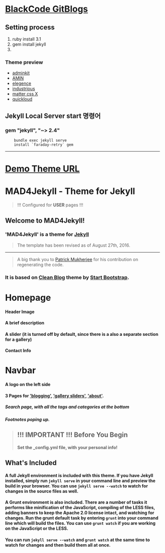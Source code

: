 # [BlackCode GitBlogs](https://iiblackcode.github.io/)

## Setting process
1. ruby install 3.1
2. gem install jekyll
3. 

### Theme preview
- [adminkit](https://IIBlackCode.github.io/Template/html/adminkit/static/index.html)
- [AMIN](https://IIBlackCode.github.io/Template/html/Game/index.html)
- [elegence](https://IIBlackCode.github.io/Template/html/elegence/index.html)
- [industrious](https://IIBlackCode.github.io/Template/html/industrious/index.html)
- [matter css X](https://IIBlackCode.github.io/Template/html/matter/src/views/index.html)
- [quickloud](https://IIBlackCode.github.io/Template/html/quickloud/index.html)

## Jekyll Local Server start 명령어
### gem "jekyll", "~> 2.4"
```
    bundle exec jekyll serve
    install `faraday-retry` gem
```
---
# [Demo Theme URL](http://madforjekyll.github.io/)

# MAD4Jekyll - Theme for Jekyll 

> !!! Configured for **USER** pages !!!

## Welcome to MAD4Jekyll!
     

### 'MAD4Jekyll' is a theme for [Jekyll](https://github.com/jekyll/)

> The template has been revised as of August 27th, 2016.

----------

> A big thank you to <a href="https://github.com/patmuk">Patrick Mukherjee</a> for his contribution on regenerating the code.


### It is based on [Clean Blog](http://ironsummitmedia.github.io/startbootstrap-clean-blog-jekyll/) theme by [Start Bootstrap](http://startbootstrap.com/).

     
#  Homepage  

#### Header Image

#### A brief description

#### A slider (it is turned off by default, since there is a also a separate section for a gallery)

#### Contact Info
            

#  Navbar 

#### A logo on the left side
 
#### 3 Pages for <a href="{{ site.baseurl }}/writing/">'blogging'</a>, <a href="{{ site.baseurl }}/gallery/">'gallery sliders'</a>, <a href="{{ site.baseurl }}/about/">'about'</a>.
       

#####  Search page, with all the tags and categories at the bottom

##### Footnotes poping up.

>## !!! IMPORTANT !!! Before You Begin
>
>####  Set the **_config.yml** file, with your personal info!

## What's Included

#### A full Jekyll environment is included with this theme. If you have Jekyll installed, simply run `jekyll serve` in your command line and preview the build in your browser. You can use `jekyll serve --watch` to watch for changes in the source files as well.

#### A Grunt environment is also included. There are a number of tasks it performs like minification of the JavaScript, compiling of the LESS files, adding banners to keep the Apache 2.0 license intact, and watching for changes. Run the grunt default task by entering `grunt` into your command line which will build the files. You can use `grunt watch` if you are working on the JavaScript or the LESS.

#### You can run `jekyll serve --watch` and `grunt watch` at the same time to watch for changes and then build them all at once.
